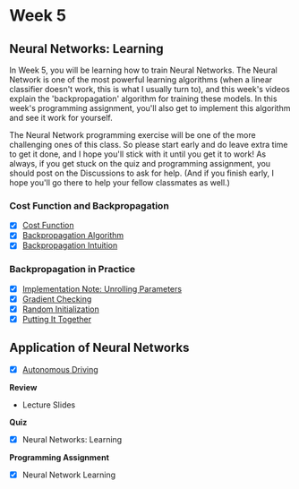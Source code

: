 # Week 5

## Neural Networks: Learning
In Week 5, you will be learning how to train Neural Networks. The Neural Network is one of the most powerful learning algorithms (when a linear classifier doesn't work, this is what I usually turn to), and this week's videos explain the 'backpropagation' algorithm for training these models. In this week's programming assignment, you'll also get to implement this algorithm and see it work for yourself.

The Neural Network programming exercise will be one of the more challenging ones of this class. So please start early and do leave extra time to get it done, and I hope you'll stick with it until you get it to work! As always, if you get stuck on the quiz and programming assignment, you should post on the Discussions to ask for help. (And if you finish early, I hope you'll go there to help your fellow classmates as well.)

### Cost Function and Backpropagation
- [x] [Cost Function](https://www.youtube.com/watch?v=0twSSFZN9Mc&index=50&list=PLLssT5z_DsK-h9vYZkQkYNWcItqhlRJLN)
- [x] [Backpropagation Algorithm](https://www.youtube.com/watch?v=x_Eamf8MHwU&index=51&list=PLLssT5z_DsK-h9vYZkQkYNWcItqhlRJLN)
- [x] [Backpropagation Intuition](https://www.youtube.com/watch?v=mOmkv5SI9hU&index=52&list=PLLssT5z_DsK-h9vYZkQkYNWcItqhlRJLN)

### Backpropagation in Practice
- [x] [Implementation Note: Unrolling Parameters](https://www.youtube.com/watch?v=dlEoLfA4MSQ&index=53&list=PLLssT5z_DsK-h9vYZkQkYNWcItqhlRJLN)
- [x] [Gradient Checking](https://www.youtube.com/watch?v=P6EtCVrvYPU&index=54&list=PLLssT5z_DsK-h9vYZkQkYNWcItqhlRJLN)
- [x] [Random Initialization](https://www.youtube.com/watch?v=OF8ocg5mgx0&list=PLLssT5z_DsK-h9vYZkQkYNWcItqhlRJLN&index=55)
- [x] [Putting It Together](https://www.youtube.com/watch?v=cObOAIImeVQ&index=56&list=PLLssT5z_DsK-h9vYZkQkYNWcItqhlRJLN)

## Application of Neural Networks
- [x] [Autonomous Driving](https://www.youtube.com/watch?v=ppFyPUx9RIU&list=PLLssT5z_DsK-h9vYZkQkYNWcItqhlRJLN&index=57)

**Review**
- Lecture Slides

**Quiz**
- [x] Neural Networks: Learning

**Programming Assignment**
- [x] Neural Network Learning

